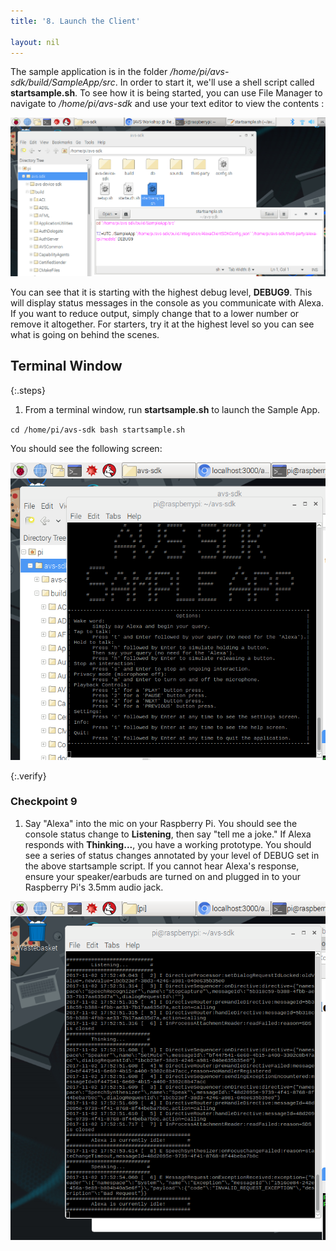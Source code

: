 ```yaml
---
title: '8. Launch the Client'

layout: nil
---
```




The sample application is in the folder */home/pi/avs-sdk/build/SampleApp/src*. In order to start it, we'll use a shell script called **startsample.sh**. To see how it is being started, you can use File Manager to navigate to */home/pi/avs-sdk* and use your text editor to view the contents :

![debug](../assets/startsample_debug9.png)

You can see that it is starting with the highest debug level, **DEBUG9**.  This will display status messages in the console as you communicate with Alexa.  If you want to reduce output, simply change that to a lower number or remove it altogether. For starters, try it at the highest level so you can see what is going on behind the scenes.

## Terminal Window
{:.steps}
1. From a terminal window, run **startsample.sh** to launch the Sample App.

`cd /home/pi/avs-sdk
bash startsample.sh`

You should see the following screen:

![app launched](../assets/app_launched.png)

{:.verify}
### Checkpoint 9

1. Say "Alexa" into the mic on your Raspberry Pi. You should see the console status change to **Listening**, then say "tell me a joke." If Alexa responds with **Thinking...**, you have a working prototype.  You should see a series of status changes annotated by your level of DEBUG set in the above startsample script.  If you cannot hear Alexa's response, ensure your speaker/earbuds are turned on and plugged in to your Raspberry Pi's 3.5mm audio jack.

![app running](../assets/app_running.png)
